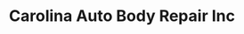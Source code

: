 ---
title: "Carolina Auto Body Repair Inc"
url: /raleigh/carolina-auto-body-repair-inc/
shop: car repair
---